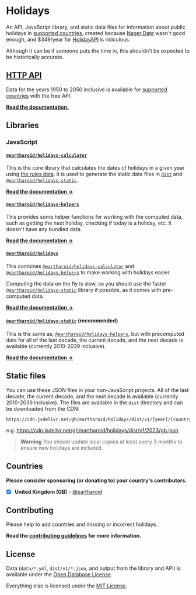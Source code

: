 # Holidays

An API, JavaScript library, and static data files for information about public holidays in [supported countries](#countries),
created because [Nager.Date](https://github.com/nager/Nager.Date) wasn't good enough, and $349/year for [HolidayAPI](https://holidayapi.com/) is ridiculous.

Although it can be if someone puts the time in, this shouldn't be expected to be historically accurate.

## [HTTP API](https://github.com/eartharoid/holidays/tree/main/api#readme)

Data for the years 1950 to 2050 inclusive is available for [supported countries](#countries) with the free API.

[**Read the documentation.**](https://github.com/eartharoid/holidays/tree/main/api#readme)

## Libraries

### JavaScript

#### [`@eartharoid/holidays-calculator`](https://github.com/eartharoid/holidays/tree/main/packages/holidays-calculator.js#readme)

This is the core library that calculates the dates of holidays in a given year using [the rules data](https://github.com/eartharoid/holidays/tree/main/data).
it is used to generate the static data files in [`dist`](https://github.com/eartharoid/holidays/tree/main/dist) and [`@eartharoid/holidays-static`](https://github.com/eartharoid/holidays/tree/main/packages/holidays-static.js#readme).


[**Read the documentation →**](https://github.com/eartharoid/holidays/tree/main/packages/holidays-calculator.js#readme)

#### [`@eartharoid/holidays-helpers`](https://github.com/eartharoid/holidays/tree/main/packages/holidays-helpers.js#readme)

This provides some helper functions for working with the computed data, such as getting the next holiday, checking if today is a holiday, etc.
It doesn't have any bundled data.


[**Read the documentation →**](https://github.com/eartharoid/holidays/tree/main/packages/holidays-helpers.js#readme)

#### [`@eartharoid/holidays`](https://github.com/eartharoid/holidays/tree/main/packages/holidays.js#readme)

This combines
[`@eartharoid/holidays-calculator`](https://github.com/eartharoid/holidays/tree/main/packages/holidays-calculator.js#readme)
and
[`@eartharoid/holidays-helpers`](https://github.com/eartharoid/holidays/tree/main/packages/holidays-helpers.js#readme)
to make working with holidays easier.

Computing the data on the fly is slow, so you should use the faster
[`@eartharoid/holidays-static`](https://github.com/eartharoid/holidays/tree/main/packages/holidays-static.js#readme)
library if possible, as it comes with pre-computed data.

[**Read the documentation →**](https://github.com/eartharoid/holidays/tree/main/packages/holidays.js#readme)

#### [`@eartharoid/holidays-static`](https://github.com/eartharoid/holidays/tree/main/packages/holidays-static.js#readme) **(recommended)**

This is the same as,
[`@eartharoid/holidays-helpers`](https://github.com/eartharoid/holidays/tree/main/packages/holidays-helpers.js#readme),
but with precomputed data for all of the last decade, the current decade, and the next decade is available (currently 2010-2039 inclusive).

[**Read the documentation →**](https://github.com/eartharoid/holidays/tree/main/packages/holidays-static.js#readme)

## Static files

You can use these JSON files in your non-JavaScript projects.
All of the last decade, the current decade, and the next decade is available (currently 2010-2039 inclusive).
The files are available in the `dist` directory and can be downloaded from the CDN:

```
https://cdn.jsdelivr.net/gh/eartharoid/holidays/dist/v1/[year]/[country].json
```

e.g. <https://cdn.jsdelivr.net/gh/eartharoid/holidays/dist/v1/2023/gb.json>

> **Warning** You should update local copies at least every 3 months to ensure new holidays are included.

## Countries

**Please consider sponsoring (or donating to) your country's contributors.**

- [x] **United Kingdom (GB)** - [@eartharoid](https://github.com/eartharoid)

## Contributing

Please help to add countries and missing or incorrect holidays.

**Read the [contributing guidelines](/eartharoid/holidays/blob/main/docs/CONTRIBUTING.md) for more information.**

## License

Data (`data/*.yml`, `dist/v1/*.json`, and output from the library and API) is available under the [Open Database License](/eartharoid/holidays/blob/main/dist/LICENSE).

Everything else is licensed under the [MIT License](/eartharoid/holidays/blob/main/LICENSE).